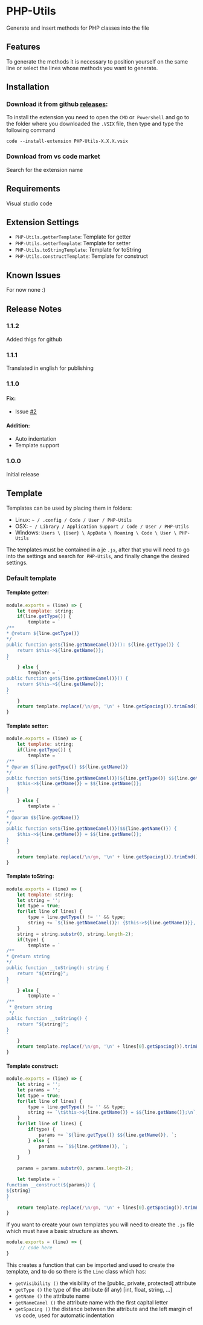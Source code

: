 # PHP-Utils

Generate and insert methods for PHP classes into the file

## Features

To generate the methods it is necessary to position yourself on the same line or select the lines whose methods you want to generate.

## Installation

### Download it from github [releases](https://github.com/scolcipitato/PHP-Utils/releases):
To install the extension you need to open the `CMD` or` Powershell` and go to the folder where you downloaded the `.VSIX` file, then type and type the following command
~~~
code --install-extension PHP-Utils-X.X.X.vsix
~~~

### Download from vs code market
Search for the extension name

## Requirements

Visual studio code

## Extension Settings

* `PHP-Utils.getterTemplate`: Template for getter
* `PHP-Utils.setterTemplate`: Template for setter
* `PHP-Utils.toStringTemplate`: Template for toString
* `PHP-Utils.constructTemplate`: Template for construct


## Known Issues

For now none :)

## Release Notes

### 1.1.2
Added thigs for github


### 1.1.1
Translated in english for publishing

### 1.1.0

#### Fix:

- Issue [#2](https://github.com/scolcipitato/PHP-Utils/issues/2)

#### Addition:

- Auto indentation
- Template support

### 1.0.0

Initial release


## Template

Templates can be used by placing them in folders:
- Linux: `~ / .config / Code / User / PHP-Utils`
- OSX: `~ / Library / Application Support / Code / User / PHP-Utils`
- Windows: `Users \ {User} \ AppData \ Roaming \ Code \ User \ PHP-Utils`

The templates must be contained in a je `.js`, after that you will need to go into the settings and search for` PHP-Utils`, and finally change the desired settings.

### Default template

#### Template getter: 
```javascript
module.exports = (line) => {
    let template: string;
	if(line.getType()) {
		template = `
/**
* @return ${line.getType()}
*/
public function get${line.getNameCamel()}(): ${line.getType()} {
	return $this->${line.getName()};
}
`
	} else {
		template = `
public function get${line.getNameCamel()}() {
	return $this->${line.getName()};
}
`
	}
	return template.replace(/\n/gm, '\n' + line.getSpacing()).trimEnd() + '\n';
}
```

#### Template setter: 
```javascript
module.exports = (line) => {
    let template: string;
	if(line.getType()) {
		template = `
/**
* @param ${line.getType()} $${line.getName()}
*/
public function set${line.getNameCamel()}(${line.getType()} $${line.getName()}): void {
	$this->${line.getName()} = $${line.getName()};
}
`
	} else {
		template = `
/**
* @param $${line.getName()}
*/
public function set${line.getNameCamel()}($${line.getName()}) {
	$this->${line.getName()} = $${line.getName()};
}
`
	}
	return template.replace(/\n/gm, '\n' + line.getSpacing()).trimEnd() + '\n';
}
```

#### Template toString: 
```javascript
module.exports = (line) => {
    let template: string;
	let string = '';
	let type = true;
	for(let line of lines) {
		type = line.getType() != '' && type;
		string += `${line.getNameCamel()}: {$this->${line.getName()}}, `;
	}
	string = string.substr(0, string.length-2);
	if(type) {
		template = `
/**
* @return string
*/
public function __toString(): string {
	return "${string}";
}
`
	} else {
		template = `
/**
 * @return string
 */
public function __toString() {
	return "${string}";
}
`
	}
	return template.replace(/\n/gm, '\n' + lines[0].getSpacing()).trimEnd() + '\n';
}
```

#### Template construct: 
```javascript
module.exports = (line) => {
    let string = '';
	let params = '';
	let type = true;
	for(let line of lines) {
		type = line.getType() != '' && type;
		string += `\t$this->${line.getName()} = $${line.getName()};\n`;
	}
	for(let line of lines) {
		if(type) {
			params += `${line.getType()} $${line.getName()}, `;
		} else {
			params += `$${line.getName()}, `;
		}
	}

	params = params.substr(0, params.length-2);

	let template = `
function __construct(${params}) {
${string}
}
`
	return template.replace(/\n/gm, '\n' + lines[0].getSpacing()).trimEnd() + '\n';
}
```

If you want to create your own templates you will need to create the `.js` file which must have a basic structure as shown.

```javascript
module.exports = (line) => {
     // code here
}
```

This creates a function that can be imported and used to create the template, and to do so there is the `Line` class which has:
- `getVisibility ()` the visibility of the [public, private, protected] attribute
- `getType ()` the type of the attribute (if any) [int, float, string, ...]
- `getName ()` the attribute name
- `getNameCamel ()` the attribute name with the first capital letter
- `getSpacing ()` the distance between the attribute and the left margin of vs code, used for automatic indentation